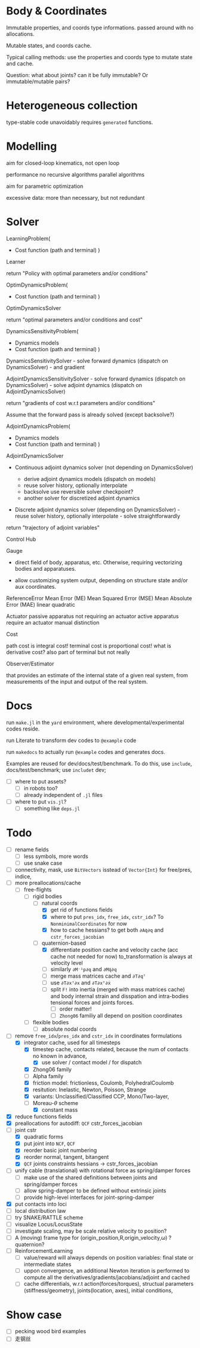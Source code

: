 # Body & Coordinates
Immutable properties, and coords type informations.
passed around with no allocations.

Mutable states, and coords cache.

Typical calling methods: use the properties and coords type to mutate state and cache.

Question: what about joints? can it be fully immutable?
Or immutable/mutable pairs?

# Heterogeneous collection 

type-stable code unavoidably requires `generated` functions.

# Modelling

aim for closed-loop kinematics, not open loop

performance
  no recursive algorithms
  parallel algorithms

aim for parametric optimization

excessive data: 
more than necessary, but not redundant

# Solver

LearningProblem(
  - Cost function (path and terminal)
)

Learner

return "Policy with optimal parameters and/or conditions"

OptimDynamicsProblem(
  - Cost function (path and terminal)
)

OptimDynamicsSolver

return "optimal parameters and/or conditions and cost"


DynamicsSensitivityProblem(
  - Dynamics models
  - Cost function (path and terminal)
)

DynamicsSensitivitySolver
    - solve forward dynamics (dispatch on DynamicsSolver)
    - and gradient

AdjointDynamicsSensitivitySolver
    - solve forward dynamics (dispatch on DynamicsSolver)
    - solve adjoint dynamics (dispatch on AdjointDynamicsSolver)
  
return "gradients of cost w.r.t parameters and/or conditions"

Assume that the forward pass is already solved (except backsolve?)

AdjointDynamicsProblem(
  - Dynamics models
  - Cost function (path and terminal)
)

AdjointDynamicsSolver 

- Continuous adjoint dynamics solver (not depending on DynamicsSolver)
    - derive adjoint dynamics models (dispatch on models)
    - reuse solver history, optionally interpolate
    - backsolve use reversible solver checkpoint?
    - another solver for discretized adjoint dynamics

- Discrete adjoint dynamics solver (depending on DynamicsSolver)
      - reuse solver history, optionally interpolate
      - solve straightforwardly

return "trajectory of adjoint variables"

Control Hub

Gauge

- direct field of body, apparatus, etc.
Otherwise, requiring vectorizing bodies and apparatuses.

- allow customizing system output, depending on structure state and/or aux coordinates.

ReferenceError
Mean Error (ME)
Mean Squared Error (MSE)
Mean Absolute Error (MAE)
linear quadratic 

Actuator
  passive apparatus not requiring an actuator
  active apparatus require an actuator
  manual distinction
  
Cost 

path cost is integral cost!
terminal cost is proportional cost!
what is derivative cost? also part of terminal but not really


Observer/Estimator

that provides an estimate of the internal state of a given real system, from measurements of the input and output of the real system.


# Docs
run `make.jl` in the `yard` environment, where developmental/experimental codes reside.

run Literate to transform dev codes to `@example` code

run `makedocs` to actually run `@example` codes and generates docs.

Examples are reused for dev/docs/test/benchmark.
To do this, use `include`, docs/test/benchmark; use `includet` dev;
- [ ] where to put assets?
  - [ ] in robots too?
  - [ ] already independent of `.jl` files
- [ ] where to put `vis.jl`?
  - [ ] something like `deps.jl`

# Todo

- [ ] rename fields
  - [ ] less symbols, more words
  - [ ] use snake case
- [ ] connectivity, mask, use `BitVectors` isstead of `Vector{Int}` for free/pres, indice, 
- [ ] more preallocations/cache
    - [ ] free-flights
      - [ ] rigid bodies
        - [ ] natural coords
          - [x] get rid of functions fields
          - [x] where to put `pres_idx`, `free_idx`, `cstr_idx`? To `NonminimalCoordinates` for now
          - [x] how to cache hessians? to get both `∂Aq̇∂q` and `cstr_forces_jacobian`
        - [ ] quaternion-based
          - [x] differentiate position cache and velocity cache (acc cache not needed for now) to_transformation is always at velocity level
          - [ ] similarly `∂M⁻¹p∂q` and `∂Mq̇∂q`
          - [ ] merge mass matrices cache and `∂T∂qᵀ`
          - [ ] use `∂T∂xᵀ∂x` and  `∂T∂xᵀ∂ẋ`
          - [ ] split `F!` into inertia (merged with mass matrices cache) and body internal strain and disspation and intra-bodies tensional forces and joints forces.
            - [ ] order matter! 
            - [ ] `Zhong06` familiy all depend on position coordinates
      - [ ] flexible bodies
        - [ ] absolute nodal coords
- [ ] remove `free_idx`/`pres_idx` and `cstr_idx` in coordinates formulations
  - [x] integrator cache, used for all timesteps
    - [x] timestep cache, contacts related, because the num of contacts no known in advance,
      - [x] use solver / contact model / for dispatch
    - [x] Zhong06 family
    - [ ] Alpha family
    - [x] friction model: frictionless, Coulomb, PolyhedralCoulomb
    - [x] resitution: Inelastic, Newton, Poisson, Strange
    - [x] variants: Unclassified/Classified CCP, Mono/Two-layer,
    - [ ] Moreau-$\theta$ scheme
      - [x] constant mass
- [x] reduce functions fields
- [x] preallocations for autodiff: `QCF`  cstr_forces_jacobian
- [ ] joint cstr
  - [x] quadratic forms
  - [x] put joint into `NCF`, `QCF`
  - [x] reorder basic joint numbering
  - [x] reorder normal, tangent, bitangent
  - [x] `QCF` joints constraints hessians -> cstr_forces_jacobian
- [ ] unify cable (translational) with rotational force as spring/damper forces
  - [ ] make use of the shared definitions between joints and spring/damper forces
  - [ ] allow spring-damper to be defined without extrinsic joints
  - [ ] provide high-level interfaces for joint-spring-damper
- [x] put contacts into loci
- [ ] local distribution law
- [ ] try SNAKE/RATTLE scheme
- [ ] visualize Locus/LocusState
- [ ] investigate scaling, may be scale relative velocity to position?
- [ ] A (moving) frame type for (origin_position,R,origin_velocity,ω) ? quaternion?
- [ ] ReinforcementLearning
  - [ ] value/reward will always depends on position variables: final state or intermediate states
  - [ ] uppon convergence, an additional Newton iteration is performed to compute all the derivatives/gradients/jacobians/adjoint and cached
  - [ ] cache differentials, w.r.t action(forces/torques), structual parameters (stiffness/geometry), joints(location, axes), initial conditions, 
# Show case
- [ ] pecking wood bird examples
- [ ] 走钢丝